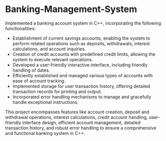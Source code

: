 # Banking-Management-System

Implemented a banking account system in C++, incorporating the following functionalities:

- Establishment of current savings accounts, enabling the system to perform related operations such as deposits, withdrawals, interest calculations, and account inquiries.
- Creation of credit accounts with predefined credit limits, allowing the system to execute relevant operations.
- Developed a user-friendly interactive interface, including friendly handling of dates.
- Efficiently established and managed various types of accounts with ease of account tracking.
- Implemented storage for user transaction history, offering detailed transaction records for printing and output.
- Incorporated error handling mechanisms to manage and gracefully handle exceptional instructions.

This project encompasses features like account creation, deposit and withdrawal operations, interest calculations, credit account handling, user-friendly interface design, efficient account management, detailed transaction history, and robust error handling to ensure a comprehensive and functional banking system in C++.
